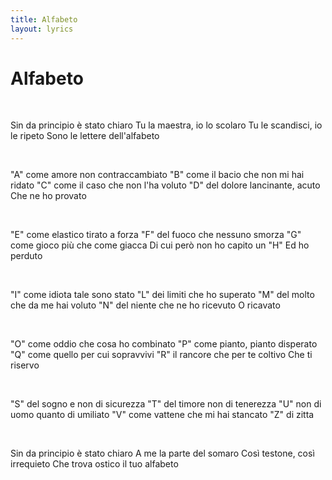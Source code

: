 ```yaml
---
title: Alfabeto
layout: lyrics
---
```

# Alfabeto

<br>

Sin da principio è stato chiaro
Tu la maestra, io lo scolaro
Tu le scandisci, io le ripeto
Sono le lettere dell'alfabeto

<br>

"A" come amore non contraccambiato
"B" come il bacio che non mi hai ridato
"C" come il caso che non l'ha voluto
"D" del dolore lancinante, acuto
Che ne ho provato

<br>

"E" come elastico tirato a forza
"F" del fuoco che nessuno smorza
"G" come gioco più che come giacca
Di cui però non ho capito un "H"
Ed ho perduto

<br>

"I" come idiota tale sono stato
"L" dei limiti che ho superato
"M" del molto che da me hai voluto
"N" del niente che ne ho ricevuto
O ricavato

<br>

"O" come oddio che cosa ho combinato
"P" come pianto, pianto disperato
"Q" come quello per cui sopravvivi
"R" il rancore che per te coltivo
Che ti riservo

<br>

"S" del sogno e non di sicurezza
"T" del timore non di tenerezza
"U" non di uomo quanto di umiliato
"V" come vattene che mi hai stancato
"Z" di zitta

<br>

Sin da principio è stato chiaro
A me la parte del somaro
Così testone, così irrequieto
Che trova ostico il tuo alfabeto

<br>

